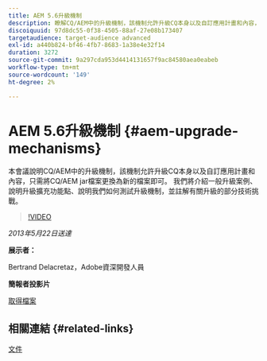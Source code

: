 ```yaml
---
title: AEM 5.6升級機制
description: 瞭解CQ/AEM中的升級機制，該機制允許升級CQ本身以及自訂應用計畫和內容，只需將CQ/AEM jar檔案更換為新的檔案。 我們將介紹一般升級案例、說明升級擴充功能點、說明我們如何測試升級機制，並註解有關升級的部分技術挑戰。
discoiquuid: 97d8dc55-0f38-4505-88af-27e08b173407
targetaudience: target-audience advanced
exl-id: a440b824-bf46-4fb7-8683-1a38e4e32f14
duration: 3272
source-git-commit: 9a297cda953d4414131657f9ac84580aea0eabeb
workflow-type: tm+mt
source-wordcount: '149'
ht-degree: 2%

---
```


# AEM 5.6升級機制 {#aem-upgrade-mechanisms}

本會議說明CQ/AEM中的升級機制，該機制允許升級CQ本身以及自訂應用計畫和內容，只需將CQ/AEM jar檔案更換為新的檔案即可。 我們將介紹一般升級案例、說明升級擴充功能點、說明我們如何測試升級機制，並註解有關升級的部分技術挑戰。

>[!VIDEO](https://video.tv.adobe.com/v/19576/?quality=9)

*2013年5月22日送達*

**展示者：**

Bertrand Delacretaz，Adobe資深開發人員

**簡報者投影片**

[取得檔案](assets/cqgems-bdelacretaz-cq-upgrades-2013-05-22.pdf)

## 相關連結 {#related-links}

[文件](https://docs.adobe.com/docs/en/cq/current/deploying/upgrading.html)

<!--
[Get back to the Overview](https://helpx.adobe.com/experience-manager/kt/eseminars/gems/aem-index.html)
-->
